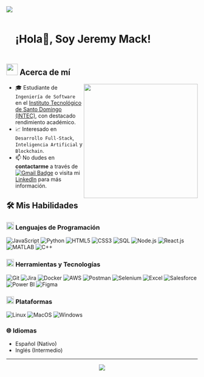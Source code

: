 <!--Divisor horizontal (gradiente)-->
<img src="https://user-images.githubusercontent.com/73097560/115834477-dbab4500-a447-11eb-908a-139a6edaec5c.gif">

<!--Título h1 sin borde inferior-->
<div id="user-content-toc">
  <ul align="left">
    <summary><h1 style="display: inline-block">¡Hola👋, Soy Jeremy Mack!</h1></summary>
  </ul>
</div>

<!--Acerca de mí-->
<h2>
  <picture>
    <img src="https://github.com/7oSkaaa/7oSkaaa/blob/main/Images/about_me.gif?raw=true" width="30px">
  </picture>
  Acerca de mí
</h2>

<picture>
  <img align="right" src="https://media.giphy.com/media/SWoSkN6DxTszqIKEqv/giphy.gif" width="300px">
</picture>

- 🎓 Estudiante de `Ingeniería de Software` en el <a href="https://www.intec.edu.do/">Instituto Tecnológico de Santo Domingo (INTEC)</a>, con destacado rendimiento académico.
- 📈 Interesado en `Desarrollo Full-Stack`, `Inteligencia Artificial` y `Blockchain`.
- 📫 No dudes en **contactarme** a través de [![Gmail Badge](https://img.shields.io/badge/Gmail-EA4335?style=flat-square&logo=Gmail&logoColor=white)](mailto:mackjeremy11@gmail.com) o visita mi [LinkedIn](https://www.linkedin.com/in/jeremy-mack) para más información.



## 🛠️ Mis Habilidades

### <picture> <img src="https://github.com/7oSkaaa/7oSkaaa/blob/main/Images/Programming_Languages.gif?raw=true" width="20px"> </picture> Lenguajes de Programación

![JavaScript](https://img.shields.io/badge/JavaScript-F7DF1E?style=flat-square&logo=JavaScript&logoColor=white)
![Python](https://img.shields.io/badge/Python-3776AB?style=flat-square&logo=Python&logoColor=white)
![HTML5](https://img.shields.io/badge/HTML-E34F26?style=flat-square&logo=HTML5&logoColor=white)
![CSS3](https://img.shields.io/badge/CSS-1572B6?style=flat-square&logo=CSS3&logoColor=white)
![SQL](https://img.shields.io/badge/SQL-4479A1?style=flat-square&logo=MySQL&logoColor=white)
![Node.js](https://img.shields.io/badge/Node.js-339933?style=flat-square&logo=Node.js&logoColor=white)
![React.js](https://img.shields.io/badge/React-61DAFB?style=flat-square&logo=React&logoColor=white)
![MATLAB](https://img.shields.io/badge/MATLAB-0076A8?style=flat-square&logo=Mathworks&logoColor=white)
![C++](https://img.shields.io/badge/C++-00599C?style=flat-square&logo=Cplusplus&logoColor=white)

### <picture> <img src="https://github.com/7oSkaaa/7oSkaaa/blob/main/Images/Software_Tools.gif?raw=true" width="20px"> </picture> Herramientas y Tecnologías

![Git](https://img.shields.io/badge/Git-F05032?style=flat-square&logo=Git&logoColor=white)
![Jira](https://img.shields.io/badge/Jira-0052CC?style=flat-square&logo=Jira&logoColor=white)
![Docker](https://img.shields.io/badge/Docker-2496ED?style=flat-square&logo=Docker&logoColor=white)
![AWS](https://img.shields.io/badge/AWS-232F3E?style=flat-square&logo=Amazon-AWS&logoColor=white)
![Postman](https://img.shields.io/badge/Postman-FF6C37?style=flat-square&logo=Postman&logoColor=white)
![Selenium](https://img.shields.io/badge/Selenium-43B02A?style=flat-square&logo=Selenium&logoColor=white)
![Excel](https://img.shields.io/badge/Excel-217346?style=flat-square&logo=Microsoft-Excel&logoColor=white)
![Salesforce](https://img.shields.io/badge/Salesforce-00A1E0?style=flat-square&logo=Salesforce&logoColor=white)
![Power BI](https://img.shields.io/badge/PowerBI-F2C811?style=flat-square&logo=Power-BI&logoColor=white)
![Figma](https://img.shields.io/badge/Figma-F24E1E?style=flat-square&logo=Figma&logoColor=white)

### <picture> <img src="https://github.com/7oSkaaa/7oSkaaa/blob/main/Images/IDEs.gif?raw=true" width="20px"> </picture> Plataformas

![Linux](https://img.shields.io/badge/Linux-FCC624?style=flat-square&logo=Linux&logoColor=white)
![MacOS](https://img.shields.io/badge/MacOS-000000?style=flat-square&logo=MacOS&logoColor=white)
![Windows](https://img.shields.io/badge/Windows-0078D6?style=flat-square&logo=Windows&logoColor=white)

### 🌐 Idiomas

- Español (Nativo)
- Inglés (Intermedio)

---

<p align="center">
  <img src="https://user-images.githubusercontent.com/73097560/115834477-dbab4500-a447-11eb-908a-139a6edaec5c.gif">
</p>
